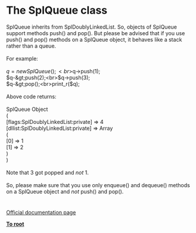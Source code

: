 # The SplQueue class



SplQueue inherits from SplDoublyLinkedList. So, objects of SplQueue support methods push() and pop(). But please be advised that if you use push() and pop() methods on a SplQueue object, it behaves like a stack rather than a queue.<br><br>For example:<br><br>$q = new SplQueue();<br>$q-&gt;push(1);<br>$q-&gt;push(2);<br>$q-&gt;push(3);<br>$q-&gt;pop();<br>print_r($q);<br><br>Above code returns:<br><br>SplQueue Object<br>(<br>    [flags:SplDoublyLinkedList:private] =&gt; 4<br>    [dllist:SplDoublyLinkedList:private] =&gt; Array<br>        (<br>            [0] =&gt; 1<br>            [1] =&gt; 2<br>        )<br>)<br><br>Note that 3 got popped and *not* 1.<br><br>So, please make sure that you use only enqueue() and dequeue() methods on a SplQueue object and *not* push() and pop().  

#

[Official documentation page](https://www.php.net/manual/en/class.splqueue.php)

**[To root](/README.md)**